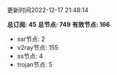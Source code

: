 更新时间2022-12-17 21:48:14

**总订阅: 45**
**总节点: 749**
**有效节点: 166**
- ssr节点: 2
- v2ray节点: 155
- ss节点: 4
- trojan节点: 5
